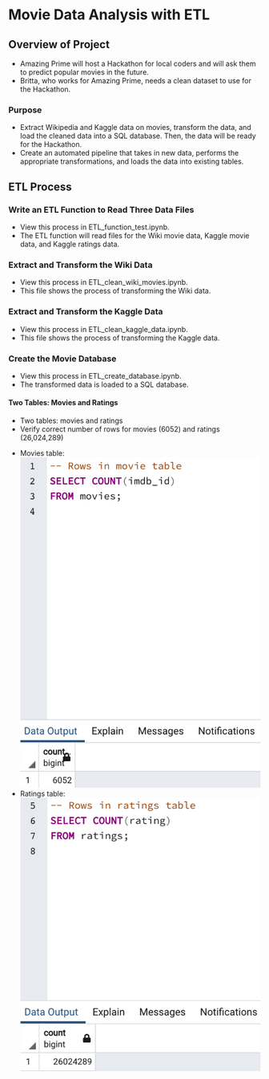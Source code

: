 # Movie Data Analysis with ETL

## Overview of Project

* Amazing Prime will host a Hackathon for local coders and will ask them to predict popular movies in the future. 
* Britta, who works for Amazing Prime, needs a clean dataset to use for the Hackathon. 

### Purpose

* Extract Wikipedia and Kaggle data on movies, transform the data, and load the cleaned data into a SQL database. Then, the data will be ready for the Hackathon.
* Create an automated pipeline that takes in new data, performs the appropriate transformations, and loads the data into existing tables. 

## ETL Process

### Write an ETL Function to Read Three Data Files

* View this process in ETL_function_test.ipynb. 
* The ETL function will read files for the Wiki movie data, Kaggle movie data, and Kaggle ratings data.

### Extract and Transform the Wiki Data

* View this process in ETL_clean_wiki_movies.ipynb.
* This file shows the process of transforming the Wiki data.

### Extract and Transform the Kaggle Data

* View this process in ETL_clean_kaggle_data.ipynb.
* This file shows the process of transforming the Kaggle data.

### Create the Movie Database

* View this process in ETL_create_database.ipynb.
* The transformed data is loaded to a SQL database.

#### Two Tables: Movies and Ratings

* Two tables: movies and ratings
* Verify correct number of rows for movies (6052) and ratings (26,024,289)

- Movies table: ![movies_query](Resources/movies_query.png)
- Ratings table: ![ratings_query](Resources/ratings_query.png)
